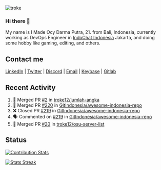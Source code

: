 ![troke](https://cardivo.vercel.app/api?name=I%20Made%20Ocy%20Darma%20Putra&description=Just%20pull-stack%20developer&image=https://avatars.githubusercontent.com/u/10250068?v=4&backgroundColor=%23DE834D)

### Hi there 👋

My name is I Made Ocy Darma Putra, 21. from Bali, Indonesia, currently working as DevOps Engineer in [IndoChat Indonesia](https://indochat.co.id) Jakarta, and doing some hobby like gaming, editing, and others.

## Contact me

[LinkedIn](https://linkedin.com/in/troke) | [Twitter](https://twitter.com/darma_ochi) | [Discord](https://link.troke.id/discord) | <a href="mailto:ochi@troke.id">Email</a> | [Keybase](https://keybase.io/troke) | [Gitlab](https://gitlab.com/troke12)

## Recent Activity

<!--START_SECTION:activity-->
1. 🎉 Merged PR [#2](https://github.com/troke12/jumlah-angka/pull/2) in [troke12/jumlah-angka](https://github.com/troke12/jumlah-angka)
2. 🎉 Merged PR [#220](https://github.com/GitIndonesia/awesome-indonesia-repo/pull/220) in [GitIndonesia/awesome-indonesia-repo](https://github.com/GitIndonesia/awesome-indonesia-repo)
3. ❌ Closed PR [#219](https://github.com/GitIndonesia/awesome-indonesia-repo/pull/219) in [GitIndonesia/awesome-indonesia-repo](https://github.com/GitIndonesia/awesome-indonesia-repo)
4. 🗣 Commented on [#219](https://github.com/GitIndonesia/awesome-indonesia-repo/issues/219) in [GitIndonesia/awesome-indonesia-repo](https://github.com/GitIndonesia/awesome-indonesia-repo)
5. 🎉 Merged PR [#20](https://github.com/troke12/osu-server-list/pull/20) in [troke12/osu-server-list](https://github.com/troke12/osu-server-list)
<!--END_SECTION:activity-->

## Status

[![Contribution Stats](https://github-contribution-stats.vercel.app/api/?username=troke12)](https://github.com/LordDashMe/github-contribution-stats/)

[![Stats Streak](https://github-readme-streak-stats.herokuapp.com/?user=troke12)](https://github.com/troke12/)
